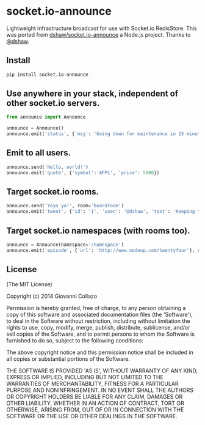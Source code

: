 # socket.io-announce

Lightweight infrastructure broadcast for use with Socket.io RedisStore. This was ported from [dshaw/socket.io-announce](https://github.com/dshaw/socket.io-announce) a Node.js project. Thanks to [@dshaw](https://twitter.com/dshaw).


## Install

```bash
pip install socket.io-announce
```

## Use anywhere in your stack, independent of other socket.io servers.

```python
from announce import Announce

announce = Announce()
announce.emit('status', {'msg': 'Going down for maintenance in 15 minutes', 'countdown': 10000})
```

## Emit to all users.

```python
announce.send('Hello, world!')
announce.emit('quote', {'symbol':'APPL', 'price': 5000})
```

## Target socket.io rooms.

```python
announce.send('Yoyo yo!', room='boardroom')
announce.emit('tweet', {'id': '1', 'user': '@dshaw', 'text': 'Keeping things small...'}, room='nodeup')
```

## Target socket.io namespaces (with rooms too).

```python
announce = Announce(namespace='/namespace')
announce.emit('episode', {'url': 'http://www.nodeup.com/twentyfour'}, room='node up')
```


## License

(The MIT License)

Copyright (c) 2014 Giovanni Collazo

Permission is hereby granted, free of charge, to any person obtaining
a copy of this software and associated documentation files (the
'Software'), to deal in the Software without restriction, including
without limitation the rights to use, copy, modify, merge, publish,
distribute, sublicense, and/or sell copies of the Software, and to
permit persons to whom the Software is furnished to do so, subject to
the following conditions:

The above copyright notice and this permission notice shall be
included in all copies or substantial portions of the Software.

THE SOFTWARE IS PROVIDED 'AS IS', WITHOUT WARRANTY OF ANY KIND,
EXPRESS OR IMPLIED, INCLUDING BUT NOT LIMITED TO THE WARRANTIES OF
MERCHANTABILITY, FITNESS FOR A PARTICULAR PURPOSE AND NONINFRINGEMENT.
IN NO EVENT SHALL THE AUTHORS OR COPYRIGHT HOLDERS BE LIABLE FOR ANY
CLAIM, DAMAGES OR OTHER LIABILITY, WHETHER IN AN ACTION OF CONTRACT,
TORT OR OTHERWISE, ARISING FROM, OUT OF OR IN CONNECTION WITH THE
SOFTWARE OR THE USE OR OTHER DEALINGS IN THE SOFTWARE.
